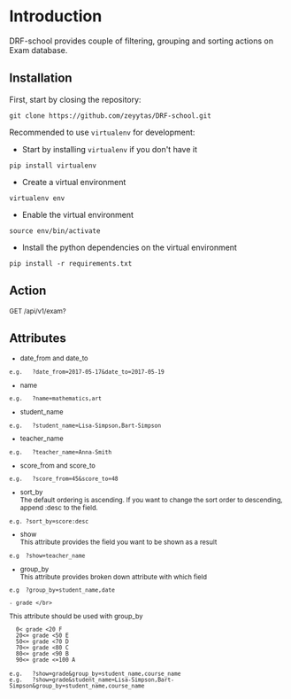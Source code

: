
<h1>Introduction</h1> 

DRF-school provides couple of filtering, grouping and sorting actions on Exam database.

## Installation

First, start by closing the repository:

```
git clone https://github.com/zeyytas/DRF-school.git
```

Recommended to use `virtualenv` for development:

- Start by installing `virtualenv` if you don't have it
```
pip install virtualenv
```

- Create a virtual environment
```
virtualenv env
```

- Enable the virtual environment
```
source env/bin/activate
```

- Install the python dependencies on the virtual environment
```
pip install -r requirements.txt
```

## Action
<small>
   
GET         /api/v1/exam? </small>

## Attributes

<small>
   
   - date_from and date_to

   ```e.g.   ?date_from=2017-05-17&date_to=2017-05-19```
   
   - name

   ```e.g.   ?name=mathematics,art```


   - student_name

   ```e.g.   ?student_name=Lisa-Simpson,Bart-Simpson```
   
   
   - teacher_name

   ```e.g.   ?teacher_name=Anna-Smith```
   
   - score_from and score_to

   ```e.g.   ?score_from=45&score_to=48```

   - sort_by </br>
   The default ordering is ascending. If you want to change the sort order to descending, append :desc to the field.

   ```e.g. ?sort_by=score:desc```

   - show </br>
   This attribute provides the field you want to be shown as a result
   
   ```e.g  ?show=teacher_name```
   
   - group_by </br>
   This attribute provides broken down attribute with which field
   
   ```e.g  ?group_by=student_name,date```
   
    - grade </br>
   This attribute should be used with group_by
   ```
     0< grade <20 F 
     20<= grade <50 E 
     50<= grade <70 D 
     70<= grade <80 C 
     80<= grade <90 B
     90<= grade <=100 A
   ```
   
   ```e.g.   ?show=grade&group_by=student_name,course_name``` </br>
   ```e.g.   ?show=grade&student_name=Lisa-Simpson,Bart-Simpson&group_by=student_name,course_name```
</small>
